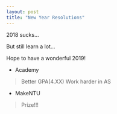 ```yaml
---
layout: post
title: "New Year Resolutions"
---
```


2018 sucks...

But still learn a lot...

Hope to have a wonderful 2019!

*  Academy
  
  > Better GPA(4.XX)
  > Work harder in AS

*  MakeNTU

  > Prize!!!

